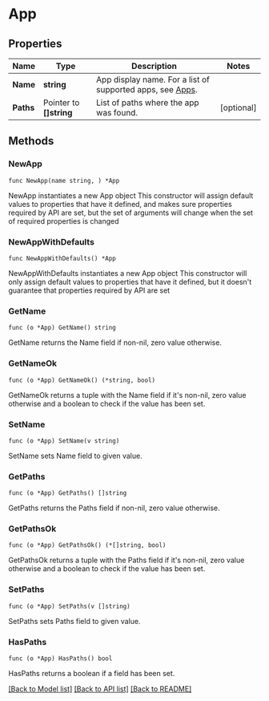 # App

## Properties

Name | Type | Description | Notes
------------ | ------------- | ------------- | -------------
**Name** | **string** | App display name. For a list of supported apps, see [Apps](/docs/user-guide/backing-up/resource-classifications#apps).  | 
**Paths** | Pointer to **[]string** | List of paths where the app was found. | [optional] 

## Methods

### NewApp

`func NewApp(name string, ) *App`

NewApp instantiates a new App object
This constructor will assign default values to properties that have it defined,
and makes sure properties required by API are set, but the set of arguments
will change when the set of required properties is changed

### NewAppWithDefaults

`func NewAppWithDefaults() *App`

NewAppWithDefaults instantiates a new App object
This constructor will only assign default values to properties that have it defined,
but it doesn't guarantee that properties required by API are set

### GetName

`func (o *App) GetName() string`

GetName returns the Name field if non-nil, zero value otherwise.

### GetNameOk

`func (o *App) GetNameOk() (*string, bool)`

GetNameOk returns a tuple with the Name field if it's non-nil, zero value otherwise
and a boolean to check if the value has been set.

### SetName

`func (o *App) SetName(v string)`

SetName sets Name field to given value.


### GetPaths

`func (o *App) GetPaths() []string`

GetPaths returns the Paths field if non-nil, zero value otherwise.

### GetPathsOk

`func (o *App) GetPathsOk() (*[]string, bool)`

GetPathsOk returns a tuple with the Paths field if it's non-nil, zero value otherwise
and a boolean to check if the value has been set.

### SetPaths

`func (o *App) SetPaths(v []string)`

SetPaths sets Paths field to given value.

### HasPaths

`func (o *App) HasPaths() bool`

HasPaths returns a boolean if a field has been set.


[[Back to Model list]](../README.md#documentation-for-models) [[Back to API list]](../README.md#documentation-for-api-endpoints) [[Back to README]](../README.md)


